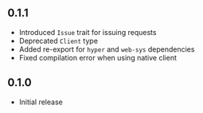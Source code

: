 0.1.1
-----
- Introduced `Issue` trait for issuing requests
- Deprecated `Client` type
- Added re-export for `hyper` and `web-sys` dependencies
- Fixed compilation error when using native client


0.1.0
-----
- Initial release
